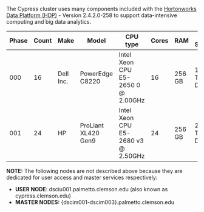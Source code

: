 
The Cypress cluster uses many components included with the <a href="https://hortonworks.com/products/data-center/hdp/" target="_blank">Hortonworks Data Platform (HDP)</a> - Version 2.4.2.0-258 to support data-intensive computing and big data analytics.

Phase	| Count | Make | Model | CPU type | Cores | RAM | Local Storage | Host Names
--------|-------|------|-------|----------|-------|-----|----------------|--------------
000 | 16 | Dell Inc. | PowerEdge C8220 | Intel Xeon CPU E5-2650 0 @ 2.00GHz | 16 | 256 GB | 12 x 1 TB Drives | {dsci001-dsci016}.palmetto.clemson.edu
001 | 24 | HP | ProLiant XL420 Gen9 | Intel Xeon CPU E5-2680 v3 @ 2.50GHz | 24 | 256 GB | 24 x 6 TB Drives | {dsci017-dsci040}.palmetto.clemson.edu

**NOTE:** The following nodes are not described above because they are dedicated for user access and master services respectively:

- **USER NODE**: dsciu001.palmetto.clemson.edu (also known as cypress.clemson.edu)
- **MASTER NODES:** {dscim001-dscim003}.palmetto.clemson.edu
